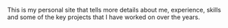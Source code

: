 This is my personal site that tells more details about me, experience, skills and some of the key projects that I have worked on over the years.
